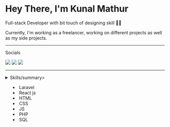 # Hey There, I'm Kunal Mathur

Full-stack Developer with bit touch of designing skill 👨‍🎨

Currently, I'm working as a freelancer, working on different projects as well as my side projects.

---

Socials

[<img src="https://img.shields.io/badge/twitter-%231DA1F2.svg?&style=for-the-badge&logo=twitter&logoColor=white"/>](https://twitter.com/ikunalmathur)
[<img src="https://img.shields.io/badge/linkedin-%230077B5.svg?&style=for-the-badge&logo=linkedin&logoColor=white"/>](https://www.linkedin.com/in/ikunalmathur/)
[<img src="https://img.shields.io/badge/-instagram-%23bc2a8d.svg?&style=for-the-badge&logo=instagram&logoColor=white"/>](https://www.instagram.com/ikunalmathur/)

---

<details><summary>Skills/summary>
<ul>
 <li>Laravel</li>
<li>React js</li>
<li>HTML</li>
<li>CSS</li>
<li>JS</li>
<li>PHP</li>
<li>SQL</li>
</ul>
</details>
